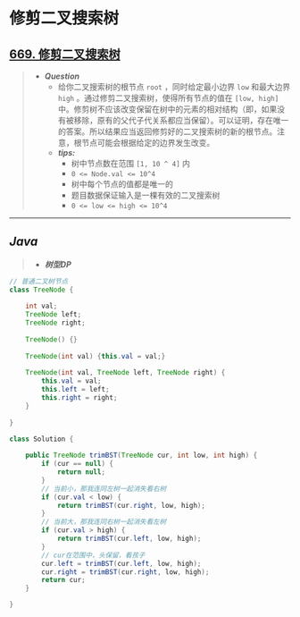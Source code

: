 # 修剪二叉搜索树

## [669. 修剪二叉搜索树](https://leetcode.cn/problems/trim-a-binary-search-tree/)

> - ***Question***
>   - 给你二叉搜索树的根节点 `root` ，同时给定最小边界 `low` 和最大边界 `high` 。通过修剪二叉搜索树，使得所有节点的值在 `[low, high]` 中。修剪树不应该改变保留在树中的元素的相对结构（即，如果没有被移除，原有的父代子代关系都应当保留）。可以证明，存在唯一的答案。所以结果应当返回修剪好的二叉搜索树的新的根节点。注意，根节点可能会根据给定的边界发生改变。
>   - ***tips:***
>     - 树中节点数在范围 `[1, 10 ^ 4]` 内
>     - `0 <= Node.val <= 10^4`
>     - 树中每个节点的值都是唯一的
>     - 题目数据保证输入是一棵有效的二叉搜索树
>     - `0 <= low <= high <= 10^4`

---

## *Java*

> - ***树型DP***

```java
// 普通二叉树节点
class TreeNode {
    
    int val;
    TreeNode left;
    TreeNode right;
    
    TreeNode() {}
    
    TreeNode(int val) {this.val = val;}
    
    TreeNode(int val, TreeNode left, TreeNode right) {
        this.val = val;
        this.left = left;
        this.right = right;
    }
    
}

class Solution {
    
    public TreeNode trimBST(TreeNode cur, int low, int high) {
        if (cur == null) {
            return null;
        }
        // 当前小，那我连同左树一起消失看右树
        if (cur.val < low) {
            return trimBST(cur.right, low, high);
        }
        // 当前大，那我连同右树一起消失看左树
        if (cur.val > high) {
            return trimBST(cur.left, low, high);
        }
        // cur在范围中，头保留，看孩子
        cur.left = trimBST(cur.left, low, high);
        cur.right = trimBST(cur.right, low, high);
        return cur;
    }

}
```
